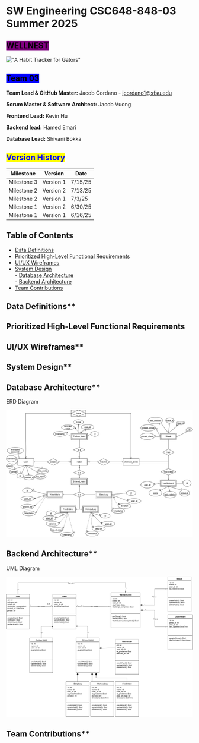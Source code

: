 # SW Engineering CSC648-848-03 Summer 2025

## &#x20;<mark style="background-color:purple;">WELLNEST</mark> &#x20;

!["A Habit Tracker for Gators"](images/wellnest.png)

## <mark style="background-color:blue;">Team 03</mark>&#x20;

**Team Lead & GitHub Master:** Jacob Cordano - [jcordano1@sfsu.edu](mailto:jcordano1@sfsu.edu)

**Scrum Master & Software Architect:** Jacob Vuong

**Frontend Lead:** Kevin Hu

**Backend lead:** Hamed Emari

**Database Lead:** Shivani Bokka

## <mark style="color:blue;">Version History</mark>

| Milestone   | Version   | Date    |
| ----------- | --------- | ------- |
| Milestone 3 | Version 1 | 7/15/25 |
| Milestone 2 | Version 2 | 7/13/25 |
| Milestone 2 | Version 1 | 7/3/25  |
| Milestone 1 | Version 2 | 6/30/25 |
| Milestone 1 | Version 1 | 6/16/25 |

## Table of Contents

- [Data Definitions](#data-definitions)   
- [Prioritized High-Level Functional Requirements](#prioritized-high-level-functional-requirements)    
- [UI/UX Wireframes](#uiux-wireframes)    
- [System Design](#system-design)    
      - [Database Architecture](#database-architecture)    
      - [Backend Architecture](#backend-architecture)    
- [Team Contributions](#team-contributions)

## Data Definitions**

## 

## Prioritized High-Level Functional Requirements

## 

## UI/UX Wireframes**

## 

## System Design**

## 

## Database Architecture**


ERD Diagram

![Alt text for your diagram](files/ERDM2.jpg)

## 

## Backend Architecture**

UML Diagram 

![Alt text for your diagram](files/UMLM2.drawio.svg)

## 

## Team Contributions**


## 

## 

